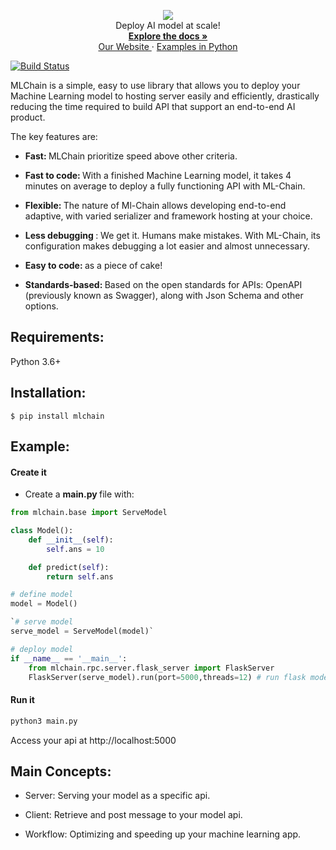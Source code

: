 <p align="center">
  <a href="https://mlchain.ml" target="_blank">
    <img src="https://i.imgur.com/oAMint7l.png" target="_blank" />
  </a><br>
  Deploy AI model at scale! <br>
  <a href="https://mlchain.ml/documentation/python/getting-started/" target="_blank">
    <strong> Explore the docs » </strong>
  </a> <br>
  <a href="https://mlchain.ml" target="_blank"> Our Website </a>
    ·
  <a href="https://github.com/techainer/examples-python" target="_blank"> Examples in Python </a>
</p>

[![Build Status](https://travis-ci.com/Nguyen-ATrung/mlchain-public-dev.svg?branch=master)](https://travis-ci.com/Nguyen-ATrung/mlchain-public-dev)

MLChain is a simple, easy to use library that allows you to deploy your Machine Learning
model to hosting server easily and efficiently, drastically reducing the time required 
to build API that support an end-to-end AI product.

The key features are:

- <b> Fast: </b> MLChain prioritize speed above other criteria.

- <b> Fast to code: </b> With a finished Machine Learning model, it takes 4 minutes on average 
  to deploy a fully functioning API with ML-Chain.

- <b> Flexible: </b> The nature of Ml-Chain allows developing end-to-end adaptive, with 
  varied serializer and framework hosting at your choice.

- <b> Less debugging </b>: We get it. Humans make mistakes. With ML-Chain, its configuration makes 
  debugging a lot easier and almost unnecessary.

- <b> Easy to code: </b> as a piece of cake!

- <b> Standards-based: </b> Based on the open standards for APIs: OpenAPI (previously known as Swagger), along with Json Schema and other options.

## Requirements:

Python 3.6+

## Installation:

```console
$ pip install mlchain
```

## Example:

#### Create it

- Create a <b> main.py </b> file with:

```python
from mlchain.base import ServeModel

class Model():
    def __init__(self):
        self.ans = 10

    def predict(self):
        return self.ans

# define model
model = Model()

`# serve model
serve_model = ServeModel(model)`

# deploy model
if __name__ == '__main__':
    from mlchain.rpc.server.flask_server import FlaskServer
    FlaskServer(serve_model).run(port=5000,threads=12) # run flask model with upto 12 threads
```

#### Run it

```bash
python3 main.py
```

Access your api at http://localhost:5000

## Main Concepts:

- Server: Serving your model as a specific api.

- Client: Retrieve and post message to your model api.

- Workflow: Optimizing and speeding up your machine learning app.

